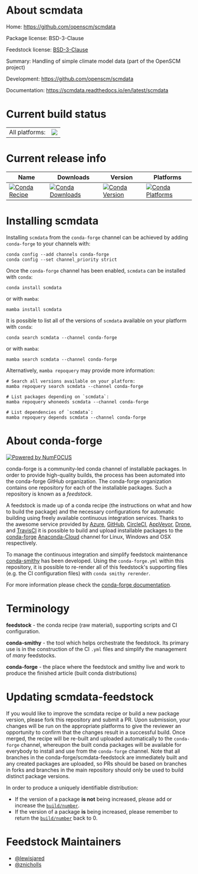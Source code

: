About scmdata
=============

Home: https://github.com/openscm/scmdata

Package license: BSD-3-Clause

Feedstock license: [BSD-3-Clause](https://github.com/conda-forge/scmdata-feedstock/blob/main/LICENSE.txt)

Summary: Handling of simple climate model data (part of the OpenSCM project)

Development: https://github.com/openscm/scmdata

Documentation: https://scmdata.readthedocs.io/en/latest/scmdata

Current build status
====================


<table><tr><td>All platforms:</td>
    <td>
      <a href="https://dev.azure.com/conda-forge/feedstock-builds/_build/latest?definitionId=8459&branchName=main">
        <img src="https://dev.azure.com/conda-forge/feedstock-builds/_apis/build/status/scmdata-feedstock?branchName=main">
      </a>
    </td>
  </tr>
</table>

Current release info
====================

| Name | Downloads | Version | Platforms |
| --- | --- | --- | --- |
| [![Conda Recipe](https://img.shields.io/badge/recipe-scmdata-green.svg)](https://anaconda.org/conda-forge/scmdata) | [![Conda Downloads](https://img.shields.io/conda/dn/conda-forge/scmdata.svg)](https://anaconda.org/conda-forge/scmdata) | [![Conda Version](https://img.shields.io/conda/vn/conda-forge/scmdata.svg)](https://anaconda.org/conda-forge/scmdata) | [![Conda Platforms](https://img.shields.io/conda/pn/conda-forge/scmdata.svg)](https://anaconda.org/conda-forge/scmdata) |

Installing scmdata
==================

Installing `scmdata` from the `conda-forge` channel can be achieved by adding `conda-forge` to your channels with:

```
conda config --add channels conda-forge
conda config --set channel_priority strict
```

Once the `conda-forge` channel has been enabled, `scmdata` can be installed with `conda`:

```
conda install scmdata
```

or with `mamba`:

```
mamba install scmdata
```

It is possible to list all of the versions of `scmdata` available on your platform with `conda`:

```
conda search scmdata --channel conda-forge
```

or with `mamba`:

```
mamba search scmdata --channel conda-forge
```

Alternatively, `mamba repoquery` may provide more information:

```
# Search all versions available on your platform:
mamba repoquery search scmdata --channel conda-forge

# List packages depending on `scmdata`:
mamba repoquery whoneeds scmdata --channel conda-forge

# List dependencies of `scmdata`:
mamba repoquery depends scmdata --channel conda-forge
```


About conda-forge
=================

[![Powered by
NumFOCUS](https://img.shields.io/badge/powered%20by-NumFOCUS-orange.svg?style=flat&colorA=E1523D&colorB=007D8A)](https://numfocus.org)

conda-forge is a community-led conda channel of installable packages.
In order to provide high-quality builds, the process has been automated into the
conda-forge GitHub organization. The conda-forge organization contains one repository
for each of the installable packages. Such a repository is known as a *feedstock*.

A feedstock is made up of a conda recipe (the instructions on what and how to build
the package) and the necessary configurations for automatic building using freely
available continuous integration services. Thanks to the awesome service provided by
[Azure](https://azure.microsoft.com/en-us/services/devops/), [GitHub](https://github.com/),
[CircleCI](https://circleci.com/), [AppVeyor](https://www.appveyor.com/),
[Drone](https://cloud.drone.io/welcome), and [TravisCI](https://travis-ci.com/)
it is possible to build and upload installable packages to the
[conda-forge](https://anaconda.org/conda-forge) [Anaconda-Cloud](https://anaconda.org/)
channel for Linux, Windows and OSX respectively.

To manage the continuous integration and simplify feedstock maintenance
[conda-smithy](https://github.com/conda-forge/conda-smithy) has been developed.
Using the ``conda-forge.yml`` within this repository, it is possible to re-render all of
this feedstock's supporting files (e.g. the CI configuration files) with ``conda smithy rerender``.

For more information please check the [conda-forge documentation](https://conda-forge.org/docs/).

Terminology
===========

**feedstock** - the conda recipe (raw material), supporting scripts and CI configuration.

**conda-smithy** - the tool which helps orchestrate the feedstock.
                   Its primary use is in the construction of the CI ``.yml`` files
                   and simplify the management of *many* feedstocks.

**conda-forge** - the place where the feedstock and smithy live and work to
                  produce the finished article (built conda distributions)


Updating scmdata-feedstock
==========================

If you would like to improve the scmdata recipe or build a new
package version, please fork this repository and submit a PR. Upon submission,
your changes will be run on the appropriate platforms to give the reviewer an
opportunity to confirm that the changes result in a successful build. Once
merged, the recipe will be re-built and uploaded automatically to the
`conda-forge` channel, whereupon the built conda packages will be available for
everybody to install and use from the `conda-forge` channel.
Note that all branches in the conda-forge/scmdata-feedstock are
immediately built and any created packages are uploaded, so PRs should be based
on branches in forks and branches in the main repository should only be used to
build distinct package versions.

In order to produce a uniquely identifiable distribution:
 * If the version of a package **is not** being increased, please add or increase
   the [``build/number``](https://docs.conda.io/projects/conda-build/en/latest/resources/define-metadata.html#build-number-and-string).
 * If the version of a package **is** being increased, please remember to return
   the [``build/number``](https://docs.conda.io/projects/conda-build/en/latest/resources/define-metadata.html#build-number-and-string)
   back to 0.

Feedstock Maintainers
=====================

* [@lewisjared](https://github.com/lewisjared/)
* [@znicholls](https://github.com/znicholls/)

